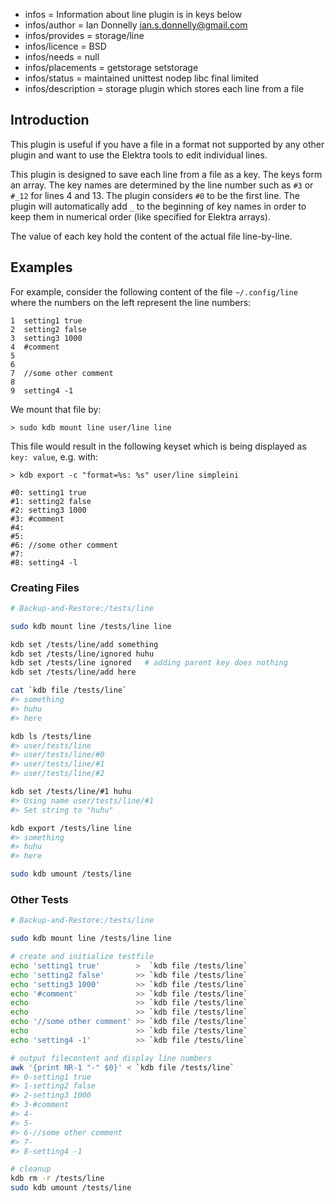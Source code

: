 - infos = Information about line plugin is in keys below
- infos/author = Ian Donnelly <ian.s.donnelly@gmail.com>
- infos/provides = storage/line
- infos/licence = BSD
- infos/needs = null
- infos/placements = getstorage setstorage
- infos/status = maintained unittest nodep libc final limited
- infos/description = storage plugin which stores each line from a file

## Introduction

This plugin is useful if you have a file in a format not supported
by any other plugin and want to use the Elektra tools to edit
individual lines.

This plugin is designed to save each line from a file as a key.
The keys form an array. The key names are determined by the
line number such as `#3` or `#_12` for lines 4 and 13.
The plugin considers `#0` to be the first line.
The plugin will automatically add `_` to the beginning
of key names in order to keep them in numerical order (like specified
for Elektra arrays).

The value of each key hold the content of the actual file line-by-line.

## Examples

For example, consider the following content of the file `~/.config/line` where the
numbers on the left represent the line numbers:

    1  setting1 true
    2  setting2 false
    3  setting3 1000
    4  #comment
    5
    6
    7  //some other comment
    8
    9  setting4 -1

We mount that file by:

    > sudo kdb mount line user/line line

This file would result in the following keyset which is being displayed as
`key: value`, e.g. with:

    > kdb export -c "format=%s: %s" user/line simpleini

    #0: setting1 true
    #1: setting2 false
    #2: setting3 1000
    #3: #comment
    #4:
    #5:
    #6: //some other comment
    #7:
    #8: setting4 -l

### Creating Files


```sh
# Backup-and-Restore:/tests/line

sudo kdb mount line /tests/line line

kdb set /tests/line/add something
kdb set /tests/line/ignored huhu
kdb set /tests/line ignored   # adding parent key does nothing
kdb set /tests/line/add here

cat `kdb file /tests/line`
#> something
#> huhu
#> here

kdb ls /tests/line
#> user/tests/line
#> user/tests/line/#0
#> user/tests/line/#1
#> user/tests/line/#2

kdb set /tests/line/#1 huhu
#> Using name user/tests/line/#1
#> Set string to "huhu"

kdb export /tests/line line
#> something
#> huhu
#> here

sudo kdb umount /tests/line
```


### Other Tests

```sh
# Backup-and-Restore:/tests/line

sudo kdb mount line /tests/line line

# create and initialize testfile
echo 'setting1 true'        >  `kdb file /tests/line`
echo 'setting2 false'       >> `kdb file /tests/line`
echo 'setting3 1000'        >> `kdb file /tests/line`
echo '#comment'             >> `kdb file /tests/line`
echo                        >> `kdb file /tests/line`
echo                        >> `kdb file /tests/line`
echo '//some other comment' >> `kdb file /tests/line`
echo                        >> `kdb file /tests/line`
echo 'setting4 -1'          >> `kdb file /tests/line`

# output filecontent and display line numbers
awk '{print NR-1 "-" $0}' < `kdb file /tests/line`
#> 0-setting1 true
#> 1-setting2 false
#> 2-setting3 1000
#> 3-#comment
#> 4-
#> 5-
#> 6-//some other comment
#> 7-
#> 8-setting4 -1

# cleanup
kdb rm -r /tests/line
sudo kdb umount /tests/line
```
